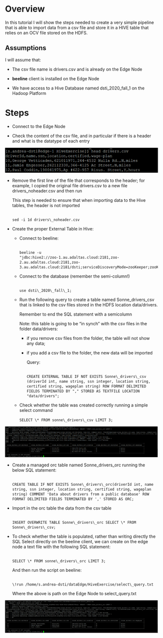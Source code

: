 # Overview

In this tutorial I will show the steps needed to create a very simple
pipeline that is able to import data from a csv file and store it in a
HIVE table that relies on an OCV file stored on the HDFS.

## Assumptions

I will assume that:

  - The csv file name is drivers.csv and is already on the Edge Node

  - **beeline** client is installed on the Edge Node

  - We have access to a Hive Database named dsti\_2020\_fall\_1 on the Hadoop
    Platform

# Steps

  - Connect to the Edge Node

  - Check the content of the csv file, and in
    particular if there is a header and what is the datatype of each
    entry

![](.//media/image1.png)

  - Remove the first line of the file that corresponds to the header;
    for example, I copied the original file drivers.csv to a new file
    drivers\_noheader.csv and then run
    
    This step is needed to ensure that when importing data to the Hive
    tables, the header is not imported
    
    ```
    
    sed -i 1d drivers\_noheader.csv
    
    ```

  - Create the proper External Table in Hive:
    
      - Connect to beeline:
        
        ```
        
        beeline -u
        "jdbc:hive2://zoo-1.au.adaltas.cloud:2181,zoo-2.au.adaltas.cloud:2181,zoo-3.au.adaltas.cloud:2181/dsti;serviceDiscoveryMode=zooKeeper;zooKeeperNamespace=hiveserver2;"
        
        ```
    
      - Connect to the database (remember the semi-column\!)
        
        ```
        
        use dsti\_2020\_fall\_1;
        
        ```
    
      - Run the following query to create a table named
        Sonne\_drivers\_csv that is linked to the csv files stored in
        the HDFS location data/drivers.
        
        Remember to end the SQL statement with a semicolumn
        
        Note: this table is going to be “in synch” with the csv files in
        the folder data/drivers:
        
          - if you remove csv files from the folder, the table will not
            show any data;
        
          - if you add a csv file to the folder, the new data will be
            imported
            
            Query:
            
            ```
            
            CREATE EXTERNAL TABLE IF NOT EXISTS Sonne\_drivers\_csv
            (driverId int, name string, ssn integer, location string,
            certified string, wageplan string) ROW FORMAT DELIMITED
            FIELDS TERMINATED BY "," STORED AS TEXTFILE LOCATION
            "data/drivers";
            
            ```
    
      - Check whether the table was created correctly running a simple
        select command
        
        ```SELECT \* FROM sonne\_drivers\_csv LIMIT 3;```

![](.//media/image2.png)

  - Create a managed orc table named Sonne\_drivers\_orc running the
    below SQL statement:
    
    ```
    
    CREATE TABLE IF NOT EXISTS Sonne\_drivers\_orc(driverId int, name
    string, ssn integer, location string, certified string, wageplan
    string) COMMENT 'Data about drivers from a public database' ROW
    FORMAT DELIMITED FIELDS TERMINATED BY ',' STORED AS ORC;
    
    ```

  - Import in the orc table the data from the csv table
    
    ```
    
    INSERT OVERWRITE TABLE Sonne\_drivers\_orc SELECT \* FROM
    Sonne\_drivers\_csv;
    
    ```

  - To check whether the table is populated, rather than writing
    directly the SQL Select directly on the beeline client, we can
    create on the edge node a text file with the following SQL
    statement:
    
    ```
    
    SELECT \* FROM sonne\_drivers\_orc LIMIT 3;
    
    ```
    
    And then run the script on beeline:
    
    ```
    
    \!run /home/s.andrea-dsti/dataEdge/HiveExercise/select\_query.txt
    
    ```
    
    Where the above is path on the Edge Node to select\_query.txt

![](.//media/image3.png)
